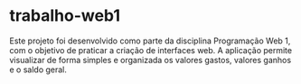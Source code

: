 # trabalho-web1
Este projeto foi desenvolvido como parte da disciplina Programação Web 1, com o objetivo de praticar a criação de interfaces web. A aplicação permite visualizar de forma simples e organizada os valores gastos, valores ganhos e o saldo geral.


</body>
</html>


